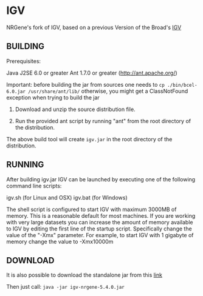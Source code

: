 # IGV
NRGene's fork of IGV, based on a previous Version of the Broad's [IGV](https://github.com/igvteam/igv)

BUILDING
--------

Prerequisites:

Java J2SE 6.0 or greater
Ant 1.7.0 or greater (http://ant.apache.org/)

Important: before building the jar from sources one needs to ```cp ./bin/bcel-6.0.jar /usr/share/ant/lib/``` otherwise, you might get a ClassNotFound exception when trying to build the jar

1.  Download and unzip the source distribution file.

2.  Run the provided ant script by running "ant" from the root directory
    of the distribution.

The above build tool will create ```igv.jar``` in the root directory of the distribution.


RUNNING
-------

After building igv.jar IGV can be launched by executing one of the following
command line scripts:

igv.sh        (for Linux and OSX)
igv.bat       (for Windows)

The shell script is configured to start IGV with maximum 3000MB of
memory.  This is a reasonable default for most machines.  If you are
working with very large datasets you can increase the amount of memory
available to IGV by editing the first line of the startup script.
Specifically change the value of the "-Xmx" parameter.  For example,
to start IGV with 1 gigabyte of memory  change the value to -Xmx10000m

DOWNLOAD
---------
It is also possible to download the standalone jar from this [link](https://s3.amazonaws.com/nrgene-igv-download/igv-nrgene-5.4.0.jar)

Then just call: ```java -jar igv-nrgene-5.4.0.jar```



